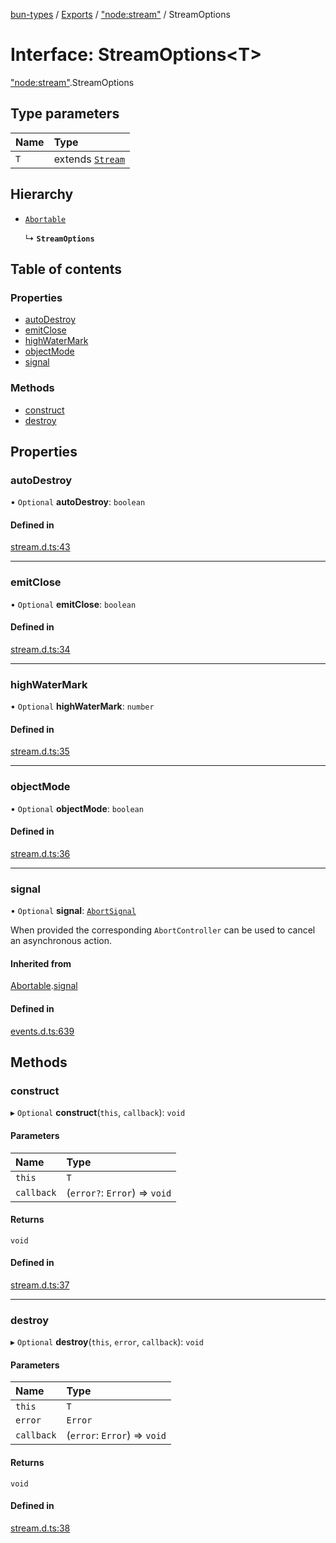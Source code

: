 [bun-types](https://github.com/oven-sh/bun-types/blob/master/api-docs/README.md) / [Exports](https://github.com/oven-sh/bun-types/blob/master/api-docs/modules.md) / ["node:stream"](https://github.com/oven-sh/bun-types/blob/master/api-docs/modules/node_stream_.md) / StreamOptions

# Interface: StreamOptions<T\>

["node:stream"](https://github.com/oven-sh/bun-types/blob/master/api-docs/modules/node_stream_.md).StreamOptions

## Type parameters

| Name | Type |
| :------ | :------ |
| `T` | extends [`Stream`](https://github.com/oven-sh/bun-types/blob/master/api-docs/classes/stream_.Stream.md) |

## Hierarchy

- [`Abortable`](https://github.com/oven-sh/bun-types/blob/master/api-docs/interfaces/events_.EventEmitter.Abortable.md)

  ↳ **`StreamOptions`**

## Table of contents

### Properties

- [autoDestroy](https://github.com/oven-sh/bun-types/blob/master/api-docs/interfaces/node_stream_.StreamOptions.md#autodestroy)
- [emitClose](https://github.com/oven-sh/bun-types/blob/master/api-docs/interfaces/node_stream_.StreamOptions.md#emitclose)
- [highWaterMark](https://github.com/oven-sh/bun-types/blob/master/api-docs/interfaces/node_stream_.StreamOptions.md#highwatermark)
- [objectMode](https://github.com/oven-sh/bun-types/blob/master/api-docs/interfaces/node_stream_.StreamOptions.md#objectmode)
- [signal](https://github.com/oven-sh/bun-types/blob/master/api-docs/interfaces/node_stream_.StreamOptions.md#signal)

### Methods

- [construct](https://github.com/oven-sh/bun-types/blob/master/api-docs/interfaces/node_stream_.StreamOptions.md#construct)
- [destroy](https://github.com/oven-sh/bun-types/blob/master/api-docs/interfaces/node_stream_.StreamOptions.md#destroy)

## Properties

### autoDestroy

• `Optional` **autoDestroy**: `boolean`

#### Defined in

[stream.d.ts:43](https://github.com/valgaze/bun-types/blob/6f8dbf8/stream.d.ts#L43)

___

### emitClose

• `Optional` **emitClose**: `boolean`

#### Defined in

[stream.d.ts:34](https://github.com/valgaze/bun-types/blob/6f8dbf8/stream.d.ts#L34)

___

### highWaterMark

• `Optional` **highWaterMark**: `number`

#### Defined in

[stream.d.ts:35](https://github.com/valgaze/bun-types/blob/6f8dbf8/stream.d.ts#L35)

___

### objectMode

• `Optional` **objectMode**: `boolean`

#### Defined in

[stream.d.ts:36](https://github.com/valgaze/bun-types/blob/6f8dbf8/stream.d.ts#L36)

___

### signal

• `Optional` **signal**: [`AbortSignal`](https://github.com/oven-sh/bun-types/blob/master/api-docs/modules.md#abortsignal)

When provided the corresponding `AbortController` can be used to cancel an asynchronous action.

#### Inherited from

[Abortable](https://github.com/oven-sh/bun-types/blob/master/api-docs/interfaces/events_.EventEmitter.Abortable.md).[signal](https://github.com/oven-sh/bun-types/blob/master/api-docs/interfaces/events_.EventEmitter.Abortable.md#signal)

#### Defined in

[events.d.ts:639](https://github.com/valgaze/bun-types/blob/6f8dbf8/events.d.ts#L639)

## Methods

### construct

▸ `Optional` **construct**(`this`, `callback`): `void`

#### Parameters

| Name | Type |
| :------ | :------ |
| `this` | `T` |
| `callback` | (`error?`: `Error`) => `void` |

#### Returns

`void`

#### Defined in

[stream.d.ts:37](https://github.com/valgaze/bun-types/blob/6f8dbf8/stream.d.ts#L37)

___

### destroy

▸ `Optional` **destroy**(`this`, `error`, `callback`): `void`

#### Parameters

| Name | Type |
| :------ | :------ |
| `this` | `T` |
| `error` | `Error` |
| `callback` | (`error`: `Error`) => `void` |

#### Returns

`void`

#### Defined in

[stream.d.ts:38](https://github.com/valgaze/bun-types/blob/6f8dbf8/stream.d.ts#L38)
